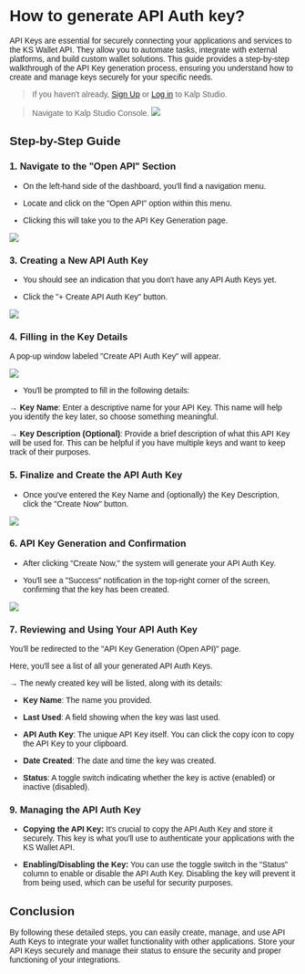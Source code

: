 <style>  body { font-family: "Source Sans 3", sans-serif!important; }</style>
<link href="https://fonts.googleapis.com/css2?family=Source+Sans+3:ital,wght@0,200..900;1,200..900&display=swap" rel="stylesheet">    
<link rel="stylesheet" href="https://fonts.googleapis.com/icon?family=Material+Icons">

# **How to generate API Auth key?**

API Keys are essential for securely connecting your applications and services to the KS Wallet API. They allow you to automate tasks, integrate with external platforms, and build custom wallet solutions. This guide provides a step-by-step walkthrough of the API Key generation process, ensuring you understand how to create and manage keys securely for your specific needs.

> If you haven't already, [Sign Up](https://docs.kalp.studio/Products/Kalp-Studio-Console/Onboarding/How-to-Sign-Up-to-Kalp-Studio-Platform/) or [Log in](https://docs.kalp.studio/Products/Kalp-Studio-Console/Onboarding/How-to-log-in-to-your-Kalp-Studio-Account/) to Kalp Studio. 


> Navigate to Kalp Studio Console.
![](https://docs-images-kalp-studio.s3.ap-south-1.amazonaws.com/Audit+3/navikswallet/n4.png)

## **Step-by-Step Guide**

### 1. Navigate to the "Open API" Section

-   On the left-hand side of the dashboard, you'll find a navigation menu.
    
-   Locate and click on the "Open API" option within this menu.
    
-   Clicking this will take you to the API Key Generation page.
    
![](https://docs-images-kalp-studio.s3.ap-south-1.amazonaws.com/Walletbatch2/Navapi/1.png)

### 3. Creating a New API Auth Key

-   You should see an indication that you don't have any API Auth Keys yet.
    

-   Click the "+ Create API Auth Key" button.

![](https://docs-images-kalp-studio.s3.ap-south-1.amazonaws.com/Walletbatch2/Navapi/2.png)

    

### 4. Filling in the Key Details

A pop-up window labeled "Create API Auth Key" will appear.

![](https://docs-images-kalp-studio.s3.ap-south-1.amazonaws.com/Walletbatch2/Navapi/3.png)


-   You'll be prompted to fill in the following details:
    

**→ Key Name**: Enter a descriptive name for your API Key. This name will help you identify the key later, so choose something meaningful.

**→ Key Description (Optional)**: Provide a brief description of what this API Key will be used for. This can be helpful if you have multiple keys and want to keep track of their purposes.

### 5. Finalize and Create the API Auth Key

-   Once you've entered the Key Name and (optionally) the Key Description, click the "Create Now" button.
    
![](https://docs-images-kalp-studio.s3.ap-south-1.amazonaws.com/Walletbatch2/Navapi/4.png)

### 6. API Key Generation and Confirmation

-   After clicking "Create Now," the system will generate your API Auth Key.
    
-   You'll see a "Success" notification in the top-right corner of the screen, confirming that the key has been created.

![](https://docs-images-kalp-studio.s3.ap-south-1.amazonaws.com/Walletbatch2/Navapi/5.png)

    

### 7. Reviewing and Using Your API Auth Key

You'll be redirected to the "API Key Generation (Open API)" page.

Here, you'll see a list of all your generated API Auth Keys.

→ The newly created key will be listed, along with its details:

-   **Key Name**: The name you provided.
    
-   **Last Used**: A field showing when the key was last used.
    
-   **API Auth Key**: The unique API Key itself. You can click the copy icon to copy the API Key to your clipboard.
    
-   **Date Created**: The date and time the key was created.
    
-   **Status**: A toggle switch indicating whether the key is active (enabled) or inactive (disabled).
    

### 9. Managing the API Auth Key

-   **Copying the API Key:** It's crucial to copy the API Auth Key and store it securely. This key is what you'll use to authenticate your applications with the KS Wallet API.
    
-   **Enabling/Disabling the Key:** You can use the toggle switch in the "Status" column to enable or disable the API Auth Key. Disabling the key will prevent it from being used, which can be useful for security purposes.
    

## **Conclusion**

By following these detailed steps, you can easily create, manage, and use API Auth Keys to integrate your wallet functionality with other applications. Store your API Keys securely and manage their status to ensure the security and proper functioning of your integrations.